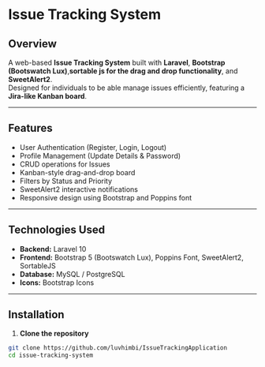 # Issue Tracking System

## Overview
A web-based **Issue Tracking System** built with **Laravel**, **Bootstrap (Bootswatch Lux)**,**sortable js for the drag and drop functionality**, and **SweetAlert2**.  
Designed for individuals to be able manage  issues efficiently, featuring a **Jira-like Kanban board**.

---

## Features

- User Authentication (Register, Login, Logout)
- Profile Management (Update Details & Password)
- CRUD operations for Issues
- Kanban-style drag-and-drop board
- Filters by Status and Priority
- SweetAlert2 interactive notifications
- Responsive design using Bootstrap and Poppins font

---

## Technologies Used

- **Backend:** Laravel 10  
- **Frontend:** Bootstrap 5 (Bootswatch Lux), Poppins Font, SweetAlert2, SortableJS  
- **Database:** MySQL / PostgreSQL  
- **Icons:** Bootstrap Icons  

---

## Installation

1. **Clone the repository**
```bash
git clone https://github.com/luvhimbi/IssueTrackingApplication
cd issue-tracking-system
